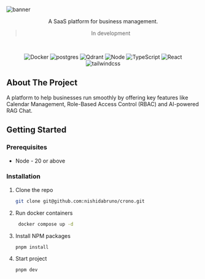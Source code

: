 ![banner](https://github.com/user-attachments/assets/031eaae4-3391-48b0-bd7d-36e97e1ca327)

<div align="center">
  <p align="center">
    A SaaS platform for business management.
  </p>
  
> In development

</br>
  
![Docker](https://img.shields.io/badge/Docker-2496ED?logo=docker&logoColor=white)
![postgres](https://img.shields.io/badge/postgres-316192.svg?logo=postgresql&logoColor=white)
![Qdrant](https://img.shields.io/badge/Qdrant-DC244C)
![Node](https://img.shields.io/badge/Node.js-43853D.svg?logo=node.js&logoColor=white)
![TypeScript](https://img.shields.io/badge/TypeScript-007ACC.svg?logo=typescript&logoColor=white)
![React](https://img.shields.io/badge/React-20232a.svg?logo=react&logoColor=61DAFB)
![tailwindcss](https://img.shields.io/badge/tailwindcss-38B2AC.svg?logo=tailwind-css&logoColor=white)
</div>


<!-- ABOUT THE PROJECT -->
## About The Project
A platform to help businesses run smoothly by offering key features like Calendar Management, Role-Based Access Control (RBAC) and AI-powered RAG Chat.

## Getting Started

### Prerequisites

* Node - 20 or above

### Installation

1. Clone the repo
   ```sh
   git clone git@github.com:nishidabruno/crono.git
   ```
   
2. Run docker containers
   ```sh
    docker compose up -d
   ```
3. Install NPM packages
   ```sh
   pnpm install
   ```
4. Start project
   ```sh
   pnpm dev
   ```
